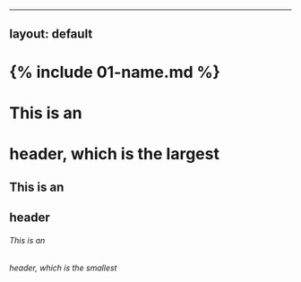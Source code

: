 # 
---
layout: default
---

# {% include 01-name.md %}

# This is an <h1> header, which is the largest
## This is an <h2> header
###### This is an <h6> header, which is the smallest

